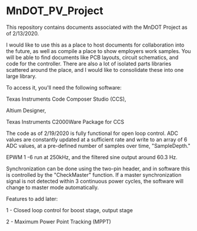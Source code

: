# MnDOT_PV_Project

This repository contains documents associated with the MnDOT Project as of 2/13/2020.

I would like to use this as a place to host documents for collaboration into the future, as well as compile a place to show employers work samples. You will be able to find documents like PCB layouts, circuit schematics, and code for the controller. There are also a lot of isolated parts libraries scattered around the place, and I would like to consolidate these into one large library.

To access it, you'll need the following software:


Texas Instruments Code Composer Studio (CCS),

Altium Designer,

Texas Instruments C2000Ware Package for CCS


The code as of 2/19/2020 is fully functional for open loop control. ADC values are constantly updated at a sufficient rate and write to an array of 6 ADC values, at a pre-defined number of samples over time, "SampleDepth." 

EPWM 1 -6 run at 250kHz, and the filtered sine output around 60.3 Hz. 

Synchronization can be done using the two-pin header, and in software this is controlled by the "CheckMaster" function. If a master synchronization signal is not detected within 3 continuous power cycles, the software will change to master mode automatically.


Features to add later:

  1 - Closed loop control for boost stage, output stage

  2 - Maximum Power Point Tracking (MPPT)
